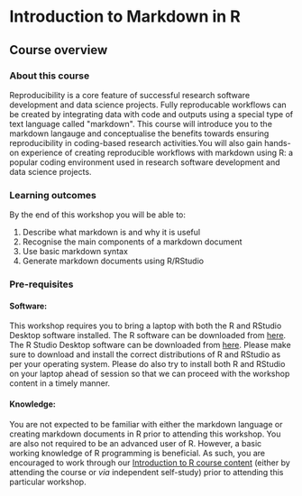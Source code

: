 # Introduction to Markdown in R

## Course overview

### About this course
Reproducibility is a core feature of successful research software development and data science projects. Fully reproducable workflows can be created by integrating data with code and outputs using a special type of text language called "markdown". This course will introduce you to the markdown langauge and conceptualise the benefits towards ensuring reproducibility in coding-based research activities.You will also gain hands-on experience of creating reproducible workflows with markdown using R: a popular coding environment used in research software development and data science projects.

### Learning outcomes
By the end of this workshop you will be able to:
1. Describe what markdown is and why it is useful
2. Recognise the main components of a markdown document
3. Use basic markdown syntax
4. Generate markdown documents using R/RStudio

### Pre-requisites

#### Software:
This workshop requires you to bring a laptop with both the R and RStudio Desktop software installed. The R software can be downloaded from [here](https://cloud.r-project.org/). The R Studio Desktop software can be downloaded from [here](https://posit.co/download/rstudio-desktop/). Please make sure to download and install the correct distributions of R and RStudio as per your operating system. Please do also try to install both R and RStudio on your laptop ahead of session so that we can proceed with the workshop content in a timely manner.

#### Knowledge:
You are not expected to be familiar with either the markdown language or creating markdown documents in R prior to attending this workshop. You are also not required to be an advanced user of R. However, a basic working knowledge of R programming is beneficial. As such, you are encouraged to work through our [Introduction to R course content](https://coding-for-reproducible-research.github.io/CfRR_Courses/individual_modules/section_landing_pages/introduction_to_r.html#) (either by attending the course or *via* independent self-study) prior to attending this particular workshop.
